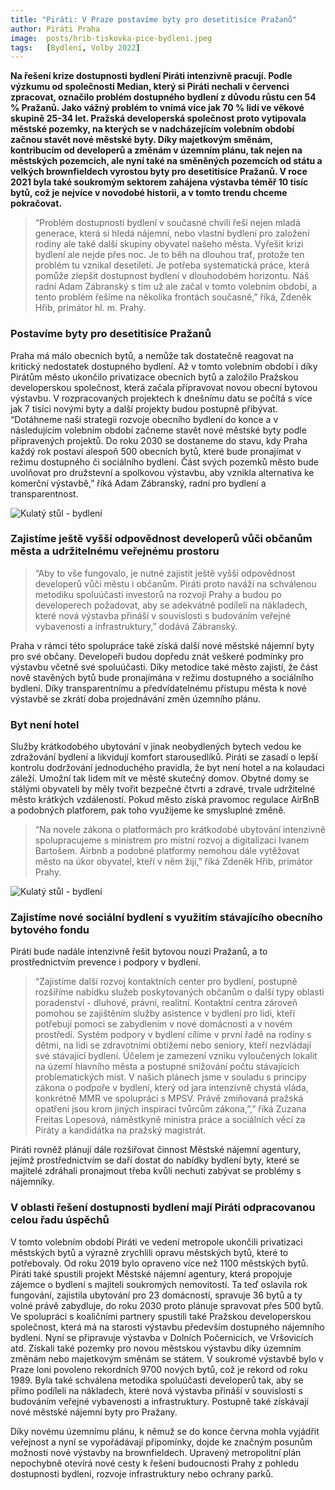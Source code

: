 ```yaml
---
title: "Piráti: V Praze postavíme byty pro desetitisíce Pražanů"
author: Piráti Praha
image: 	posts/hrib-tiskovka-pice-bydleni.jpeg
tags:   [Bydlení, Volby 2022]
---
```


**Na řešení krize dostupnosti bydlení Piráti intenzivně pracují. Podle výzkumu od společnosti Median, který si Piráti nechali v červenci zpracovat, označilo problém dostupného bydlení z důvodu růstu cen 54 % Pražanů. Jako vážný problém to vnímá více jak 70 % lidí ve věkové skupině 25-34 let. Pražská developerská společnost proto vytipovala městské pozemky, na kterých se v nadcházejícím volebním období začnou stavět nové městské byty. Díky majetkovým směnám, kontribucím od developerů a změnám v územním plánu, tak nejen na městských pozemcích, ale nyní také na směněných pozemcích od státu a velkých brownfieldech vyrostou byty pro desetitisíce Pražanů. V roce 2021 byla také soukromým sektorem zahájena výstavba téměř 10 tisíc bytů, což je nejvíce v novodobé historii, a v tomto trendu chceme pokračovat.**

>“Problém dostupnosti bydlení v současné chvíli řeší nejen mladá generace, která si hledá nájemní, nebo vlastní bydlení pro založení rodiny ale také další skupiny obyvatel našeho města. Vyřešit krizi bydlení ale nejde přes noc. Je to běh na dlouhou trať, protože ten problém tu vznikal desetiletí. Je potřeba systematická práce, která pomůže zlepšit dostupnost bydlení v dlouhodobém horizontu. Náš radní Adam Zábranský s tím už ale začal v tomto volebním období, a tento problém řešíme na několika frontách současně,” říká, Zdeněk Hřib, primátor hl. m. Prahy.

### Postavíme byty pro desetitisíce Pražanů
Praha má málo obecních bytů, a nemůže tak dostatečně reagovat na kritický nedostatek dostupného bydlení. Až v tomto volebním období i díky Pirátům město ukončilo privatizace obecních bytů a založilo Pražskou developerskou společnost, která začala připravovat novou obecní bytovou výstavbu. V rozpracovaných projektech k dnešnímu datu se počítá s více jak 7 tisíci novými byty a další projekty budou postupně přibývat. “Dotáhneme naši strategii rozvoje obecního bydlení do konce a v následujícím volebním období začneme stavět nové městské byty podle připravených projektů. Do roku 2030 se dostaneme do stavu, kdy Praha každý rok postaví alespoň 500 obecních bytů, které bude pronajímat v režimu dostupného či sociálního bydlení. Část svých pozemků město bude uvolňovat pro družstevní a spolkovou výstavbu, aby vznikla alternativa ke komerční výstavbě,” říká Adam Zábranský, radní pro bydlení a transparentnost.

![Kulatý stůl - bydlení](https://a.pirati.cz/praha/img/posts/zabransky-tiskovka-pice-bydleni.jpeg)

### Zajistíme ještě vyšší odpovědnost developerů vůči občanům města a udržitelnému veřejnému prostoru
>“Aby to vše fungovalo, je nutné zajistit ještě vyšší odpovědnost developerů vůči městu i občanům. Piráti proto naváží na schválenou metodiku spoluúčasti investorů na rozvoji Prahy a budou po developerech požadovat, aby se adekvátně podíleli na nákladech, které nová výstavba přináší v souvislosti s budováním veřejné vybavenosti a infrastruktury,” dodává Zábranský. 

Praha v rámci této spolupráce také získá další nové městské nájemní byty pro své občany. Developeři budou dopředu znát veškeré podmínky pro výstavbu včetně své spoluúčasti. Díky metodice také město zajistí, že část nově stavěných bytů bude pronajímána v režimu dostupného a sociálního bydlení. Díky transparentnímu a předvídatelnému přístupu města k nové výstavbě se zkrátí doba projednávání změn územního plánu.

### Byt není hotel
Služby krátkodobého ubytování v jinak neobydlených bytech vedou ke zdražování bydlení a likvidují komfort starousedlíků. Piráti se zasadí o lepší kontrolu dodržování jednoduchého pravidla, že byt není hotel a na kolaudaci záleží. Umožní tak lidem mít ve městě skutečný domov. Obytné domy se stálými obyvateli by měly tvořit bezpečné čtvrti a zdravé, trvale udržitelné město krátkých vzdáleností. Pokud město získá pravomoc regulace AirBnB a podobných platforem, pak toho využijeme ke smysluplné změně. 

>“Na novele zákona o platformách pro krátkodobé ubytování intenzivně spolupracujeme s ministrem pro místní rozvoj a digitalizaci Ivanem Bartošem. Airbnb a podobné platformy nemohou dále vytěžovat město  na úkor obyvatel, kteří v něm žijí,” říká Zdeněk Hřib, primátor Prahy.

![Kulatý stůl - bydlení](https://a.pirati.cz/praha/img/posts/freitas-tiskovka-pice-bydleni.jpeg)

### Zajistíme nové sociální bydlení s využitím stávajícího obecního bytového fondu 
Piráti bude nadále intenzivně řešit bytovou nouzi Pražanů, a to prostřednictvím prevence i podpory v bydlení. 

>“Zajistíme další rozvoj kontaktních center pro bydlení, postupně rozšíříme nabídku služeb poskytovaných občanům o další typy oblasti poradenství - dluhové, právní, realitní. Kontaktní centra zároveň pomohou se zajištěním služby asistence v bydlení  pro lidi, kteří potřebují pomoci se zabydlením v nové domácnosti a v novém prostředí. Systém podpory v bydlení cílíme v první řadě na  rodiny s dětmi, na lidi se zdravotními obtížemi nebo seniory, kteří nezvládají své stávající bydlení. Účelem je zamezení vzniku vyloučených lokalit na území hlavního města a postupné snižování počtu stávajících problematických míst.  V našich plánech jsme v souladu s principy zákona o podpoře v bydlení, který od jara intenzivně chystá vláda, konkrétně MMR ve spolupráci s MPSV. Právě zmiňovaná pražská opatření jsou krom jiných inspirací tvůrcům zákona,”,” říká Zuzana Freitas Lopesová, náměstkyně ministra práce a sociálních věcí za Piráty a kandidátka na pražský magistrát. 

Piráti rovněž plánují dále rozšiřovat činnost Městské nájemní agentury, jejímž prostřednictvím se daří dostat do nabídky bydlení byty, které se majitelé zdráhali pronajmout třeba kvůli nechuti zabývat se problémy s nájemníky. 

### V oblasti řešení dostupnosti bydlení mají Piráti odpracovanou celou řadu úspěchů
V tomto volebním období Piráti ve vedení metropole ukončili privatizaci městských bytů a výrazně zrychlili opravu městských bytů, které to potřebovaly. Od roku 2019 bylo opraveno více než 1100 městských bytů. Piráti také spustili projekt Městské nájemní agentury, která propojuje zájemce o bydlení s majiteli soukromých nemovitostí. Ta teď oslavila rok fungování, zajistila ubytování pro 23 domácností, spravuje 36 bytů a ty volné právě zabydluje, do roku 2030 proto plánuje spravovat přes 500 bytů. Ve spolupráci s koaličními partnery spustili také Pražskou developerskou společnost, která má na starosti výstavbu především dostupného nájemního bydlení. Nyní se připravuje výstavba v Dolních Počernicích, ve Vršovicích atd. Získali také pozemky pro novou městskou výstavbu díky územním změnám nebo majetkovým směnám se státem. V soukromé výstavbě bylo v Praze loni povoleno rekordních 9700 nových bytů, což je rekord od roku 1989. Byla také schválena metodika spoluúčasti developerů tak, aby se přímo podíleli na nákladech, které nová výstavba přináší v souvislosti s budováním veřejné vybavenosti a infrastruktury. Postupně také získávají nové městské nájemní byty pro Pražany. 

Díky novému územnímu plánu, k němuž se do konce června mohla vyjádřit veřejnost a nyní se vypořádávají připomínky, dojde ke značným posunům možnosti nové výstavby na brownfieldech. Upravený metropolitní plán nepochybně otevírá nové cesty k řešení budoucnosti Prahy z pohledu dostupnosti bydlení, rozvoje infrastruktury nebo ochrany parků.

